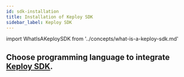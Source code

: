 ```yaml
---
id: sdk-installation
title: Installation of Keploy SDK
sidebar_label: Keploy SDK
---
```


import WhatIsAKeploySDK from '../concepts/what-is-a-keploy-sdk.md'

<WhatIsAKeploySDK/>

## **Choose programming language to integrate [Keploy SDK](/application-development).**
